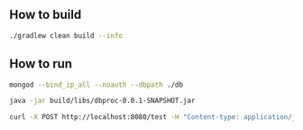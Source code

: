 
## How to build

```bash
./gradlew clean build --info 
```


## How to run

```bash
mongod --bind_ip_all --noauth --dbpath ./db
```

```bash
java -jar build/libs/dbproc-0.0.1-SNAPSHOT.jar
```



```bash
curl -X POST http://localhost:8080/test -H "Content-type: application/json" -d "[{ \"payload\": \"test1\" }]"
```